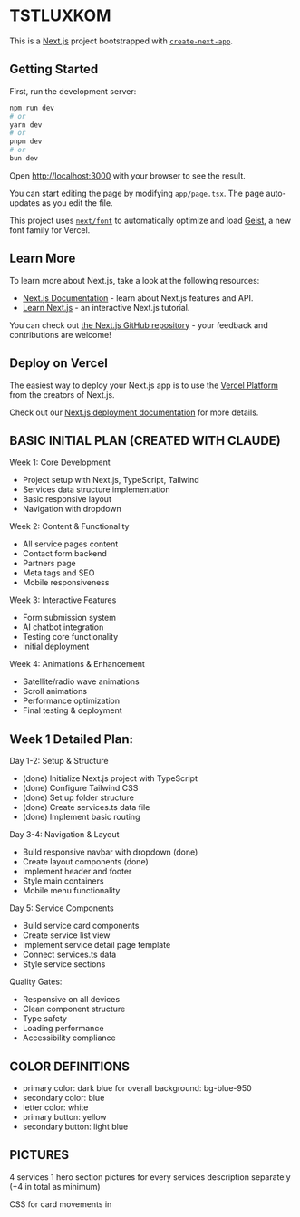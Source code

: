 # TSTLUXKOM

This is a [Next.js](https://nextjs.org) project bootstrapped with [`create-next-app`](https://nextjs.org/docs/app/api-reference/cli/create-next-app).

## Getting Started

First, run the development server:

```bash
npm run dev
# or
yarn dev
# or
pnpm dev
# or
bun dev
```

Open [http://localhost:3000](http://localhost:3000) with your browser to see the result.

You can start editing the page by modifying `app/page.tsx`. The page auto-updates as you edit the file.

This project uses [`next/font`](https://nextjs.org/docs/app/building-your-application/optimizing/fonts) to automatically optimize and load [Geist](https://vercel.com/font), a new font family for Vercel.

## Learn More

To learn more about Next.js, take a look at the following resources:

- [Next.js Documentation](https://nextjs.org/docs) - learn about Next.js features and API.
- [Learn Next.js](https://nextjs.org/learn) - an interactive Next.js tutorial.

You can check out [the Next.js GitHub repository](https://github.com/vercel/next.js) - your feedback and contributions are welcome!

## Deploy on Vercel

The easiest way to deploy your Next.js app is to use the [Vercel Platform](https://vercel.com/new?utm_medium=default-template&filter=next.js&utm_source=create-next-app&utm_campaign=create-next-app-readme) from the creators of Next.js.

Check out our [Next.js deployment documentation](https://nextjs.org/docs/app/building-your-application/deploying) for more details.

## BASIC INITIAL PLAN (CREATED WITH CLAUDE)

Week 1: Core Development
- Project setup with Next.js, TypeScript, Tailwind
- Services data structure implementation
- Basic responsive layout
- Navigation with dropdown

Week 2: Content & Functionality
- All service pages content
- Contact form backend
- Partners page
- Meta tags and SEO
- Mobile responsiveness

Week 3: Interactive Features
- Form submission system
- AI chatbot integration
- Testing core functionality
- Initial deployment

Week 4: Animations & Enhancement
- Satellite/radio wave animations
- Scroll animations
- Performance optimization
- Final testing & deployment

## Week 1 Detailed Plan:

Day 1-2: Setup & Structure
- (done) Initialize Next.js project with TypeScript
- (done) Configure Tailwind CSS
- (done) Set up folder structure
- (done) Create services.ts data file
- (done) Implement basic routing

Day 3-4: Navigation & Layout
- Build responsive navbar with dropdown (done)
- Create layout components (done)
- Implement header and footer
- Style main containers
- Mobile menu functionality

Day 5: Service Components
- Build service card components
- Create service list view
- Implement service detail page template
- Connect services.ts data
- Style service sections

Quality Gates:
- Responsive on all devices
- Clean component structure
- Type safety
- Loading performance
- Accessibility compliance

## COLOR DEFINITIONS
- primary color: dark blue for overall background: bg-blue-950
- secondary color: blue
- letter color: white
- primary button: yellow
- secondary button: light blue

## PICTURES
4 services
1 hero section pictures for every services description separately (+4 in total as minimum)

CSS for card movements in  